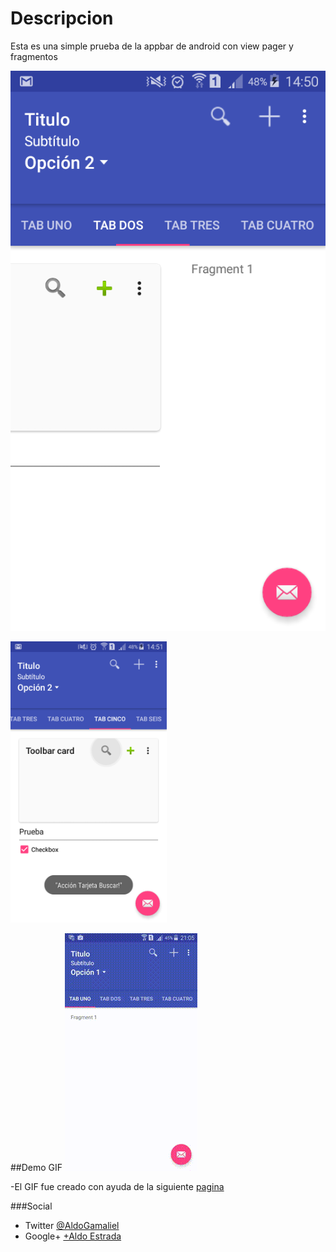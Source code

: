 # Descripcion
Esta es una simple prueba de la appbar de android con view pager y fragmentos

![Sample Screenshots][1]

<img src="screenshot/release/img-rl2_2.png" width="250" height="450">

##Demo GIF
![Sample demo][2]

-El GIF fue creado con ayuda de la siguiente [pagina][3]

###Social
- Twitter [@AldoGamaliel](https://twitter.com/AldoGamaliel)
- Google+ [+Aldo Estrada](https://plus.google.com/u/0/+AldoEstrada1992)

 [1]: screenshot/release/img-rl2_1.png
 [2]: screenshot/demo.gif
 [3]: https://cloudconvert.com/mp4-to-gif
